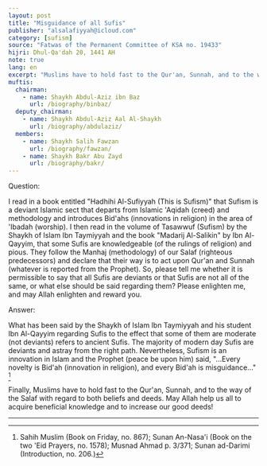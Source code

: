 ```yaml
---
layout: post
title: "Misguidance of all Sufis"
publisher: "alsalafiyyah@icloud.com"
category: [sufism]
source: "Fatwas of the Permanent Committee of KSA no. 19433"
hijri: Dhul-Qa'dah 20, 1441 AH
note: true
lang: en
excerpt: "Muslims have to hold fast to the Qur'an, Sunnah, and to the way of the Salaf with regard to both beliefs and deeds. May Allah help us all to acquire beneficial knowledge and to increase our good deeds!"
muftis:
  chairman: 
    - name: Shaykh Abdul-Aziz ibn Baz
      url: /biography/binbaz/
  deputy_chairman:
    - name: Shaykh Abdul-Aziz Aal Al-Shaykh
      url: /biography/abdulaziz/
  members: 
    - name: Shaykh Salih Fawzan
      url: /biography/fawzan/
    - name: Shaykh Bakr Abu Zayd
      url: /biography/bakr/
---
```


Question: 

I read in a book entitled "Hadhihi Al-Sufiyyah (This is Sufism)" that Sufism is a deviant Islamic sect that departs from Islamic 'Aqidah (creed) and methodology and introduces Bid'ahs (innovations in religion) in the area of 'Ibadah (worship). I then read in the volume of Tasawwuf (Sufism) by the Shaykh of Islam Ibn Taymiyyah and the book "Madarij Al-Salikin" by Ibn Al-Qayyim, that some Sufis are knowledgeable (of the rulings of religion) and pious. They follow the Manhaj (methodology) of our Salaf (righteous predecessors) and declare that their way is to act upon Qur'an and Sunnah (whatever is reported from the Prophet). So, please tell me whether it is permissible to say that all Sufis are deviants or that Sufis are not all of the same, or what else should be said regarding them? Please enlighten me, and may Allah enlighten and reward you. 

Answer: 

What has been said by the Shaykh of Islam Ibn Taymiyyah and his student Ibn Al-Qayyim regarding Sufis to the effect that some of them are moderate (not deviants) refers to ancient Sufis. The majority of modern day Sufis are deviants and astray from the right path. Nevertheless, Sufism is an innovation in Islam and the Prophet (peace be upon him) said, "...Every novelty is Bid'ah (innovation in religion), and every Bid'ah is misguidance..." [^1]

Finally, Muslims have to hold fast to the Qur'an, Sunnah, and to the way of the Salaf with regard to both beliefs and deeds. May Allah help us all to acquire beneficial knowledge and to increase our good deeds!

---

[^1]: Sahih Muslim (Book on Friday, no. 867); Sunan An-Nasa'i (Book on the two 'Eid Prayers, no. 1578); Musnad Ahmad p. 3/371; Sunan ad-Darimi (Introduction, no. 206.)
